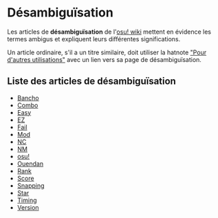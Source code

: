 # Désambiguïsation

Les articles de **désambiguïsation** de l'[osu! wiki](/wiki/Main_Page) mettent en évidence les termes ambigus et expliquent leurs différentes significations.

Un article ordinaire, s'il a un titre similaire, doit utiliser la hatnote ["Pour d'autres utilisations"](/wiki/Article_styling_criteria/Formatting#pour-d'autres-utilisations) avec un lien vers sa page de désambiguïsation.

## Liste des articles de désambiguïsation

- [Bancho](Bancho)
- [Combo](Combo)
- [Easy](Easy)
- [EZ](EZ)
- [Fail](Fail)
- [Mod](Mod)
- [NC](NC)
- [NM](NM)
- [osu!](osu!)
- [Ouendan](Ouendan)
- [Rank](Rank)
- [Score](Score)
- [Snapping](Snapping)
- [Star](Star)
- [Timing](Timing)
- [Version](Version)
